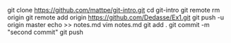git clone https://github.com/mattpe/git-intro.git
cd git-intro
git remote rm origin
git remote add origin https://github.com/Dedasse/Ex1.git
git push -u origin master
echo  >> notes.md
vim notes.md
git add .
git commit -m "second commit"
git push
